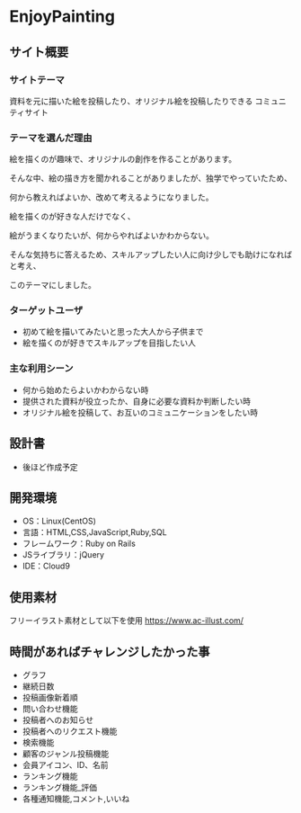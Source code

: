 
# EnjoyPainting


## サイト概要


### サイトテーマ
  資料を元に描いた絵を投稿したり、オリジナル絵を投稿したりできる
  コミュニティサイト
  
### テーマを選んだ理由
  
  絵を描くのが趣味で、オリジナルの創作を作ることがあります。
  
  そんな中、絵の描き方を聞かれることがありましたが、独学でやっていたため、
  
  何から教えればよいか、改めて考えるようになりました。
  
  絵を描くのが好きな人だけでなく、
  
  絵がうまくなりたいが、何からやればよいかわからない。
  
  そんな気持ちに答えるため、スキルアップしたい人に向け少しでも助けになればと考え、
  
  このテーマにしました。
  
### ターゲットユーザ
* 初めて絵を描いてみたいと思った大人から子供まで
* 絵を描くのが好きでスキルアップを目指したい人

### 主な利用シーン
* 何から始めたらよいかわからない時
* 提供された資料が役立ったか、自身に必要な資料か判断したい時
* オリジナル絵を投稿して、お互いのコミュニケーションをしたい時

## 設計書
* 後ほど作成予定

## 開発環境
- OS：Linux(CentOS)
- 言語：HTML,CSS,JavaScript,Ruby,SQL
- フレームワーク：Ruby on Rails
- JSライブラリ：jQuery
- IDE：Cloud9
​
## 使用素材
  フリーイラスト素材として以下を使用
https://www.ac-illust.com/

## 時間があればチャレンジしたかった事
* グラフ
* 継続日数
* 投稿画像新着順
* 問い合わせ機能
* 投稿者へのお知らせ
* 投稿者へのリクエスト機能
* 検索機能
* 顧客のジャンル投稿機能
* 会員アイコン、ID、名前
* ランキング機能
* ランキング機能_評価
* 各種通知機能,コメント,いいね